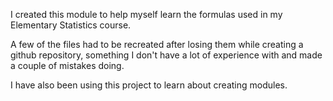 I created this module to help myself learn the formulas used in my Elementary Statistics course.

A few of the files had to be recreated after losing them while creating a github repository, something
I don't have a lot of experience with and made a couple of mistakes doing.

I have also been using this project to learn about creating modules.